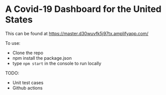 # A Covid-19 Dashboard for the United States

This can be found at https://master.d30wuvfk5j97tx.amplifyapp.com/

To use:
- Clone the repo
- npm install the package.json
- type `npm start` in the console to run locally


TODO:
 - Unit test cases
 - Github actions

